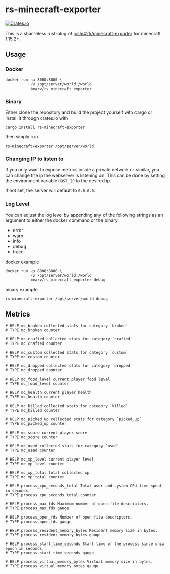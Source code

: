 # rs-minecraft-exporter

[![Crates.io](https://img.shields.io/crates/v/rs-minecraft-exporter)](https://crates.io/crates/rs-minecraft-exporter)

This is a shameless rust-plug of [joshi425/minecraft-exporter](https://github.com/Joshi425/minecraft-exporter) for minecraft 1.15.2+.

## Usage

### Docker

```
docker run -p 8000:8000 \
           -v /opt/server/world:/world
           imarv/rs_minecraft_exporter
```

### Binary

Either clone the repository and build the project yourself with cargo or install it through crates.io with

```
cargo install rs-minecraft-exporter
```

then simply run


```
rs-minecraft-exporter /opt/server/world
```

### Changing IP to listen to

If you only want to expose metrics inside a private network or similar, you can change the ip the webserver is listening on.
This can be done by setting the environment variable `HOST_IP` to the desired ip.

If not set, the server will default to `0.0.0.0`.

### Log Level

You can adjust the log level by appending any of the following strings as an argument to either the docker command or the binary.

- error
- warn
- info
- debug
- trace

docker example
```
docker run -p 8000:8000 \
           -v /opt/server/world:/world
           imarv/rs_minecraft_exporter debug
```

binary example
```
rs-minecraft-exporter /opt/server/world debug
```

## Metrics

```
# HELP mc_broken collected stats for category `broken`
# TYPE mc_broken counter

# HELP mc_crafted collected stats for category `crafted`
# TYPE mc_crafted counter

# HELP mc_custom collected stats for category `custom`
# TYPE mc_custom counter

# HELP mc_dropped collected stats for category `dropped`
# TYPE mc_dropped counter

# HELP mc_food_level current player food level
# TYPE mc_food_level counter

# HELP mc_health current player health
# TYPE mc_health counter

# HELP mc_killed collected stats for category `killed`
# TYPE mc_killed counter

# HELP mc_picked_up collected stats for category `picked_up`
# TYPE mc_picked_up counter

# HELP mc_score current player score
# TYPE mc_score counter

# HELP mc_used collected stats for category `used`
# TYPE mc_used counter

# HELP mc_xp_level current player level
# TYPE mc_xp_level counter

# HELP mc_xp_total total collected xp
# TYPE mc_xp_total counter

# HELP process_cpu_seconds_total Total user and system CPU time spent in seconds.
# TYPE process_cpu_seconds_total counter

# HELP process_max_fds Maximum number of open file descriptors.
# TYPE process_max_fds gauge

# HELP process_open_fds Number of open file descriptors.
# TYPE process_open_fds gauge

# HELP process_resident_memory_bytes Resident memory size in bytes.
# TYPE process_resident_memory_bytes gauge

# HELP process_start_time_seconds Start time of the process since unix epoch in seconds.
# TYPE process_start_time_seconds gauge

# HELP process_virtual_memory_bytes Virtual memory size in bytes.
# TYPE process_virtual_memory_bytes gauge
```

